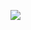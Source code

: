 ![]([https://github.com/Your_Repository_Name/Your_GIF_Name.gif](https://github.com/MDA1422/DSA_group_3A2/blob/main/misc/UK-US_Flag.gif))
